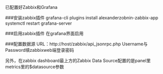 已配置好Zabbix和Grafana

###安装zabbix插件
    grafana-cli plugins install alexanderzobnin-zabbix-app
    systemctl restart grafana-server

###启用zabbix插件
在grafana界面启用

###配置数据源
URL：http://host/zabbix/api_jsonrpc.php 
Username与Password填zabbixweb端登录密码


另外，在zabbix dashboard最上方的Zabbix Data Source配置的是panel里metrics里的$datasource参数